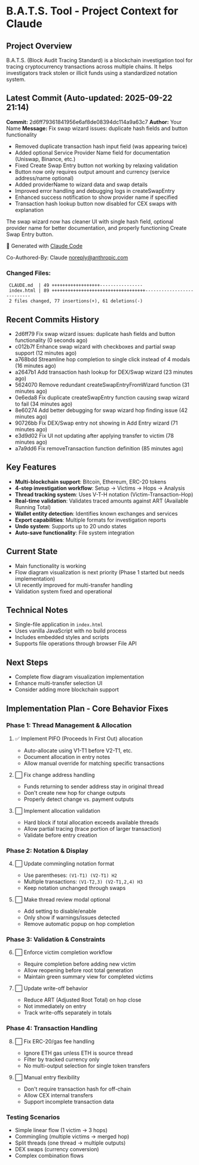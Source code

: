# B.A.T.S. Tool - Project Context for Claude

## Project Overview
B.A.T.S. (Block Audit Tracing Standard) is a blockchain investigation tool for tracing cryptocurrency transactions across multiple chains. It helps investigators track stolen or illicit funds using a standardized notation system.

## Latest Commit (Auto-updated: 2025-09-22 21:14)

**Commit:** 2d6ff79361841956e6af8de08394dc114a9a63c7
**Author:** Your Name
**Message:** Fix swap wizard issues: duplicate hash fields and button functionality

- Removed duplicate transaction hash input field (was appearing twice)
- Added optional Service Provider Name field for documentation (Uniswap, Binance, etc.)
- Fixed Create Swap Entry button not working by relaxing validation
- Button now only requires output amount and currency (service address/name optional)
- Added providerName to wizard data and swap details
- Improved error handling and debugging logs in createSwapEntry
- Enhanced success notification to show provider name if specified
- Transaction hash lookup button now disabled for CEX swaps with explanation

The swap wizard now has cleaner UI with single hash field, optional provider name for better documentation, and properly functioning Create Swap Entry button.

🤖 Generated with [Claude Code](https://claude.ai/code)

Co-Authored-By: Claude <noreply@anthropic.com>

### Changed Files:
```
 CLAUDE.md  | 49 ++++++++++++++++++----------------
 index.html | 89 +++++++++++++++++++++++++++++++++++---------------------------
 2 files changed, 77 insertions(+), 61 deletions(-)
```

## Recent Commits History

- 2d6ff79 Fix swap wizard issues: duplicate hash fields and button functionality (0 seconds ago)
- c012b7f Enhance swap wizard with checkboxes and partial swap support (12 minutes ago)
- a768bdd Streamline hop completion to single click instead of 4 modals (16 minutes ago)
- a2647b1 Add transaction hash lookup for DEX/Swap wizard (23 minutes ago)
- 5624070 Remove redundant createSwapEntryFromWizard function (31 minutes ago)
- 0e6eda8 Fix duplicate createSwapEntry function causing swap wizard to fail (34 minutes ago)
- 8e60274 Add better debugging for swap wizard hop finding issue (42 minutes ago)
- 90726bb Fix DEX/Swap entry not showing in Add Entry wizard (71 minutes ago)
- e3d9d02 Fix UI not updating after applying transfer to victim (78 minutes ago)
- a7a9dd6 Fix removeTransaction function definition (85 minutes ago)

## Key Features
- **Multi-blockchain support**: Bitcoin, Ethereum, ERC-20 tokens
- **4-step investigation workflow**: Setup → Victims → Hops → Analysis
- **Thread tracking system**: Uses V-T-H notation (Victim-Transaction-Hop)
- **Real-time validation**: Validates traced amounts against ART (Available Running Total)
- **Wallet entity detection**: Identifies known exchanges and services
- **Export capabilities**: Multiple formats for investigation reports
- **Undo system**: Supports up to 20 undo states
- **Auto-save functionality**: File system integration

## Current State
- Main functionality is working
- Flow diagram visualization is next priority (Phase 1 started but needs implementation)
- UI recently improved for multi-transfer handling
- Validation system fixed and operational

## Technical Notes
- Single-file application in `index.html`
- Uses vanilla JavaScript with no build process
- Includes embedded styles and scripts
- Supports file operations through browser File API

## Next Steps
- Complete flow diagram visualization implementation
- Enhance multi-transfer selection UI
- Consider adding more blockchain support

## Implementation Plan - Core Behavior Fixes

### Phase 1: Thread Management & Allocation
1. ✅ Implement PIFO (Proceeds In First Out) allocation
   - Auto-allocate using V1-T1 before V2-T1, etc.
   - Document allocation in entry notes
   - Allow manual override for matching specific transactions

2. ⬜ Fix change address handling
   - Funds returning to sender address stay in original thread
   - Don't create new hop for change outputs
   - Properly detect change vs. payment outputs

3. ⬜ Implement allocation validation
   - Hard block if total allocation exceeds available threads
   - Allow partial tracing (trace portion of larger transaction)
   - Validate before entry creation

### Phase 2: Notation & Display
4. ⬜ Update commingling notation format
   - Use parentheses: `(V1-T1) (V2-T1) H2`
   - Multiple transactions: `(V1-T2,3) (V2-T1,2,4) H3`
   - Keep notation unchanged through swaps

5. ⬜ Make thread review modal optional
   - Add setting to disable/enable
   - Only show if warnings/issues detected
   - Remove automatic popup on hop completion

### Phase 3: Validation & Constraints
6. ⬜ Enforce victim completion workflow
   - Require completion before adding new victim
   - Allow reopening before root total generation
   - Maintain green summary view for completed victims

7. ⬜ Update write-off behavior
   - Reduce ART (Adjusted Root Total) on hop close
   - Not immediately on entry
   - Track write-offs separately in totals

### Phase 4: Transaction Handling
8. ⬜ Fix ERC-20/gas fee handling
   - Ignore ETH gas unless ETH is source thread
   - Filter by tracked currency only
   - No multi-output selection for single token transfers

9. ⬜ Manual entry flexibility
   - Don't require transaction hash for off-chain
   - Allow CEX internal transfers
   - Support incomplete transaction data

### Testing Scenarios
- Simple linear flow (1 victim → 3 hops)
- Commingling (multiple victims → merged hop)
- Split threads (one thread → multiple outputs)
- DEX swaps (currency conversion)
- Complex combination flows
